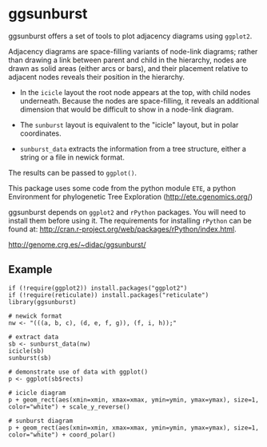 # ggsunburst

ggsunburst offers a set of tools to plot adjacency diagrams using `ggplot2`.

Adjacency diagrams are space-filling variants of node-link diagrams; rather than drawing a link between parent and child in the hierarchy, nodes are drawn as solid areas (either arcs or bars), and their placement relative to adjacent nodes reveals their position in the hierarchy.

* In the `icicle` layout the root node appears at the top, with child nodes underneath. Because the nodes are space-filling, it reveals an additional dimension that would be difficult to show in a node-link diagram.

* The `sunburst` layout is equivalent to the "icicle" layout, but in polar coordinates.

* `sunburst_data` extracts the information from a tree structure, either a string or a file in newick format.

The results can be passed to `ggplot()`.

This package uses some code from the python module `ETE`, a python Environment for phylogenetic Tree Exploration (http://ete.cgenomics.org/)

ggsunburst depends on `ggplot2` and `rPython` packages. You will need to install them before using it.
The requirements for installing `rPython` can be found at: http://cran.r-project.org/web/packages/rPython/index.html.

http://genome.crg.es/~didac/ggsunburst/

## Example
    
    if (!require(ggplot2)) install.packages("ggplot2")
    if (!require(reticulate)) install.packages("reticulate")
    library(ggsunburst)
    
    # newick format
    nw <- "(((a, b, c), (d, e, f, g)), (f, i, h));"
    
    # extract data
    sb <- sunburst_data(nw)
    icicle(sb)
    sunburst(sb)
    
    # demonstrate use of data with ggplot()
    p <- ggplot(sb$rects)
    
    # icicle diagram
    p + geom_rect(aes(xmin=xmin, xmax=xmax, ymin=ymin, ymax=ymax), size=1, color="white") + scale_y_reverse()
    
    # sunburst diagram
    p + geom_rect(aes(xmin=xmin, xmax=xmax, ymin=ymin, ymax=ymax), size=1, color="white") + coord_polar()
  




